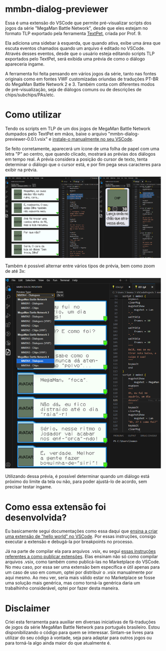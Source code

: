 # mmbn-dialog-previewer

Essa é uma extensão do VSCode que permite pré-visualizar scripts dos jogos da série "MegaMan Battle Network", desde que eles estejam no formato TLP exportado pela ferramenta [TextPet](https://github.com/Prof9/TextPet), criada por Prof. 9.

Ela adiciona uma sidebar à esquerda, que quando ativa, exibe uma área que escuta eventos chamados quando um arquivo é editado no VSCode. Através desses eventos, desde que o usuário esteja editando scripts TLP exportados pelo TextPet, será exibida uma prévia de como o diálogo apareceria ingame.

A ferramenta foi feita pensando em vários jogos da série, tanto nas fontes originais como em fontes VWF customizadas oriundas de traduções PT-BR do MegaMan Battle Network 2 e 3. Também conta com diferentes modos de pré-visualização, seja de diálogos comuns ou de descrições de chips/subchips/PAs/etc.

# Como utilizar

Tendo os scripts em TLP de um dos jogos de MegaMan Battle Network dumpados pelo TextPet em mãos, baixe o arquivo "mmbn-dialog-previewer-0.0.1.vsix" e [instale-o manualmente no seu VSCode](https://code.visualstudio.com/docs/editor/extension-marketplace#_install-from-a-vsix).

Se feito corretamente, aparecerá um ícone de uma folha de papel com uma letra "P" ao centro, que quando clicado, mostrará as prévias dos diálogos em tempo real. A prévia considera a posição do cursor de texto, tenta determinar o diálogo que o cursor está, e por fim pega seus caracteres para exibir na prévia.

![alt text](image1.png)

Também é possível alternar entre vários tipos de prévia, bem como zoom de até 3x:

![alt text](image2.png)

Utilizando dessa prévia, é possível determinar quando um diálogo está próximo do limite da tela ou não, para poder ajustá-lo de acordo, sem precisar testar ingame.

# Como essa extensão foi desenvolvida?

Eu basicamente segui documentações como essa daqui que [ensina a criar uma extensão de "hello world" no VSCode](https://code.visualstudio.com/api/get-started/your-first-extension#developing-the-extension). Por essas instruções, consigo executar a extensão e debugá-la por breakpoints no processo.

Já na parte de compilar ela para arquivos .vsix, eu segui [essas instruções referentes a como publicar extensões](https://code.visualstudio.com/api/working-with-extensions/publishing-extension). Elas ensinam não só como compilar arquivos .vsix, como também como publicá-las no Marketplace do VSCode. No meu caso, por essa ser uma extensão bem específica e útil apenas para um caso de uso em comum, optei por distribuir o .vsix manualmente por aqui mesmo. Ao meu ver, seria mais válido estar no Marketplace se fosse uma solução mais genérica, mas como torná-la genérica daria um trabalhinho considerável, optei por fazer desta maneira.

# Disclaimer

Criei esta ferramenta para auxiliar em diversas iniciativas de fã-traduções de jogos da série MegaMan Battle Network para português brasileiro. Estou disponibilizando o código para quem se interessar. Sintam-se livres para utilizar do seu código à vontade, seja para adaptar para outros jogos ou para torná-la algo ainda maior do que atualmente é.